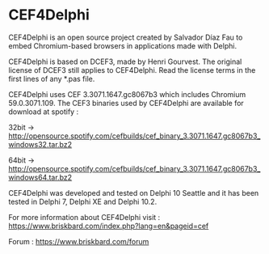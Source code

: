 ﻿# CEF4Delphi
CEF4Delphi is an open source project created by Salvador Díaz Fau to embed Chromium-based browsers in applications made with Delphi.

CEF4Delphi is based on DCEF3, made by Henri Gourvest. The original license of DCEF3 still applies to CEF4Delphi. Read the license terms in the first lines of any *.pas file.

CEF4Delphi uses CEF 3.3071.1647.gc8067b3 which includes Chromium 59.0.3071.109. 
The CEF3 binaries used by CEF4Delphi are available for download at spotify :

  32bit -> http://opensource.spotify.com/cefbuilds/cef_binary_3.3071.1647.gc8067b3_windows32.tar.bz2
  
  64bit -> http://opensource.spotify.com/cefbuilds/cef_binary_3.3071.1647.gc8067b3_windows64.tar.bz2


CEF4Delphi was developed and tested on Delphi 10 Seattle and it has been tested in Delphi 7, Delphi XE and Delphi 10.2.

For more information about CEF4Delphi visit : 
  https://www.briskbard.com/index.php?lang=en&pageid=cef

Forum :
  https://www.briskbard.com/forum
